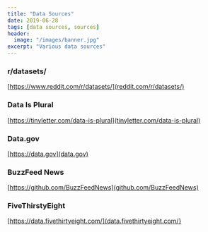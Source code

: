 ```yaml
---
title: "Data Sources"
date: 2019-06-28
tags: [data sources, sources]
header:
  image: "/images/banner.jpg"
excerpt: "Various data sources"
---
```


### r/datasets/

[https://www.reddit.com/r/datasets/](reddit.com/r/datasets/)

### Data Is Plural

[https://tinyletter.com/data-is-plural](tinyletter.com/data-is-plural)

### Data.gov

[https://data.gov](data.gov)

### BuzzFeed News

[https://github.com/BuzzFeedNews](github.com/BuzzFeedNews)

### FiveThirstyEight

[https://data.fivethirtyeight.com/](data.fivethirtyeight.com/}
